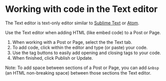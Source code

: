 # Working with code in the Text editor

The Text editor is text-only editor similar to [Sublime Text](https://www.sublimetext.com/) or [Atom](https://atom.io/ "Atom text editor").

Use the Text editor when adding HTML \(like embed code\) to a Post or Page.

1. When working with a Post or Page, select the the Text tab.
2. To add code, click within the editor and type \(or paste\) your code. 
3. Use the tag buttons to easily add opening and closing tags to your code. 
4. When finished, click Publish or Update.

Note: To add space between sections of a Post or Page, you can add `&nbsp` \(an HTML non-breaking space\) between those sections the Text editor.